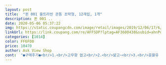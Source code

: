 ```yaml
---
layout: post 
title:  "퀸 001 울트라씬 콘돔 초박형, 12개입, 1개" 
description: 퀸 001 ..
date: 2020-05-06 05:37:22 
img: https://static.coupangcdn.com/image/retail/images/2019/12/06/17/6/af3e4557-5750-495c-9872-b004134f36d9.jpg 
linkUrl: https://link.coupang.com/re/AFFSDP?lptag=AF3600438&subid=ahnPublicAsk&pageKey=1067152381&itemId=2014137979&vendorItemId=70013916134&traceid=V0-113-bb91f98537106327 
categories: [1014] 
color: FF6F00 
price: 10470 
author: Ask View Shop 
cont:  "●구매후기●<br/>1.<br/>고무향 없고<br/>2.<br/>얇고~<br/>3.<br/>윤활유 많아 부드럽고~<br/>4.<br/>아픈거 없어요!<br/>그거빼곤 케이스도 깔끔하니 이쁘고 맘에들어요ㅎㅎ<br/>다만 각 제품마나 윤활유 차이가 조금있는거같아요<br/>리뷰가 좋고 새로 나온 제품이라 무꼭지형이랑 두개주문해봤어요<br/>무적권 재구매~~또 사러 올께요~<br/>배송 빠르고 상태 좋고 별별 콘돔 다 써봤는데<br/>부부관계 필수제품이 되었습니다<br/>위에 아래 감긴다 해야되나요 사이즈에 맞게 달라붙는 느낌이 좋습니다<br/>윤활유가 많아 부드러워서 좋고 얇아서 느낌이 좋다고 하네요<br/>이게 제일 좋다네요<br/>이제 이것만 써요 얇아서 느낌이 좋다캐요<br/>저렴한가격에 좋은상품감사합니다<br/>콘돔 생김새는 매끈하게 생겼습니다<br/>" 
---
```

